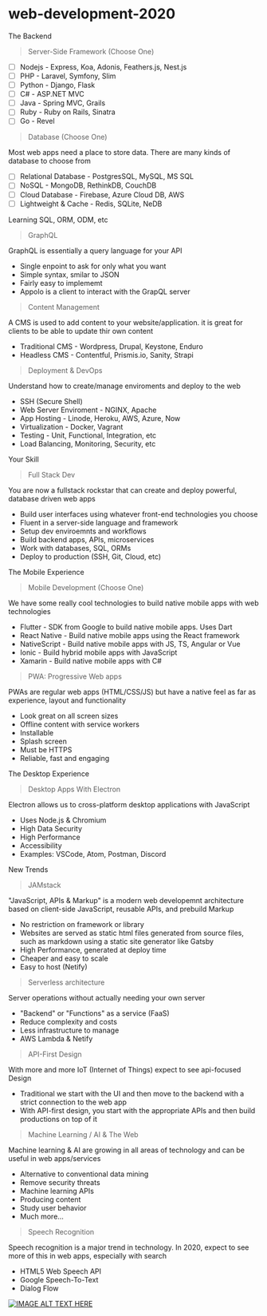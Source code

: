 # web-development-2020

The Backend
> Server-Side Framework (Choose One)

- [ ] Nodejs - Express, Koa, Adonis, Feathers.js, Nest.js
- [ ] PHP - Laravel, Symfony, Slim
- [ ] Python - Django, Flask
- [ ] C# - ASP.NET MVC
- [ ] Java - Spring MVC, Grails
- [ ] Ruby - Ruby on Rails, Sinatra
- [ ] Go - Revel

> Database (Choose One)

Most web apps need a place to store data. There are many kinds of database to choose from
- [ ] Relational Database - PostgresSQL, MySQL, MS SQL
- [ ] NoSQL - MongoDB, RethinkDB, CouchDB
- [ ] Cloud Database - Firebase, Azure Cloud DB, AWS
- [ ] Lightweight & Cache - Redis, SQLite, NeDB

Learning SQL, ORM, ODM, etc

> GraphQL

GraphQL is essentially a query language for your API
- Single enpoint to ask for only what you want
- Simple syntax, smilar to JSON
- Fairly easy to implememt
- Appolo is a client to interact with the GrapQL server

> Content Management

A CMS is used to add content to your website/application. it is great for clients to be able to update thir own content
- Traditional CMS - Wordpress, Drupal, Keystone, Enduro
- Headless CMS - Contentful, Prismis.io, Sanity, Strapi

> Deployment & DevOps

Understand how to create/manage enviroments and deploy to the web
- SSH (Secure Shell)
- Web Server Enviroment - NGINX, Apache
- App Hosting - Linode, Heroku, AWS, Azure, Now
- Virtualization - Docker, Vagrant
- Testing - Unit, Functional, Integration, etc
- Load Balancing, Monitoring, Security, etc

Your Skill
> Full Stack Dev

You are now a fullstack rockstar that can create and deploy powerful, database driven web apps
- Build user interfaces using whatever front-end technologies you choose
- Fluent in a server-side language and framework
- Setup dev enviroemnts and workflows
- Build backend apps, APIs, microservices
- Work with databases, SQL, ORMs
- Deploy to production (SSH, Git, Cloud, etc)

The Mobile Experience
> Mobile Development (Choose One)

We have some really cool technologies to build native mobile apps with web technologies
- Flutter - SDK from Google to build native mobile apps. Uses Dart
- React Native - Build native mobile apps using the React framework
- NativeScript - Build native mobile apps with JS, TS, Angular or Vue
- Ionic - Build hybrid mobile apps with JavaScript
- Xamarin - Build native mobile apps with C#

> PWA: Progressive Web apps

PWAs are regular web apps (HTML/CSS/JS) but have a native feel as far as experience, layout and functionality
- Look great on all screen sizes
- Offline content with service workers
- Installable
- Splash screen
- Must be HTTPS
- Reliable, fast and engaging

The Desktop Experience
> Desktop Apps With Electron

Electron allows us to cross-platform desktop applications with JavaScript
- Uses Node.js & Chromium
- High Data Security
- High Performance
- Accessibility
- Examples: VSCode, Atom, Postman, Discord

New Trends
> JAMstack

"JavaScript, APIs & Markup" is a modern web developemnt architecture based on client-side JavaScript, reusable APIs, and prebuild Markup

- No restriction on framework or library
- Websites are served as static html files generated from source files, such as markdown using a static site generator like Gatsby
- High Performance, generated at deploy time
- Cheaper and easy to scale
- Easy to host (Netify)

> Serverless architecture

Server operations without actually needing your own server
- "Backend" or "Functions" as a service (FaaS)
- Reduce complexity and costs
- Less infrastructure to manage
- AWS Lambda & Netify

> API-First Design

With more and more IoT (Internet of Things) expect to see api-focused Design
- Traditional we start with the UI and then move to the backend with a strict connection to the web app 
- With API-first design, you start with the appropriate APIs and then build productions on top of it 

> Machine Learning / AI & The Web

Machine learning & AI are growing in all areas of technology and can be useful in web apps/services
- Alternative to conventional data mining
- Remove security threats
- Machine learning APIs
- Producing content
- Study user behavior
- Much more...

> Speech Recognition

Speech recognition is a major trend in technology. In 2020, expect to see more of this in web apps, especially with search
- HTML5 Web Speech API
- Google Speech-To-Text
- Dialog Flow

[![IMAGE ALT TEXT HERE](http://img.youtube.com/vi/ZORXxxP49G8/0.jpg)](http://www.youtube.com/watch?v=ZORXxxP49G8)
